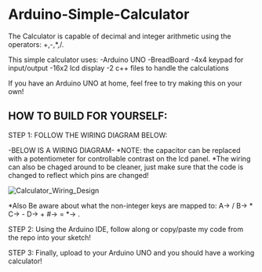 # Arduino-Simple-Calculator
The Calculator is capable of decimal and integer arithmetic using the operators: +,-,*,/. 

This simple calculator uses:
-Arduino UNO 
-BreadBoard
-4x4 keypad for input/output
-16x2 lcd display
-2 c++ files to handle the calculations

If you have an Arduino UNO at home, feel free to try making this on your own!

HOW TO BUILD FOR YOURSELF:
---------------------------------------------------
STEP 1: FOLLOW THE WIRING DIAGRAM BELOW:

-BELOW IS A WIRING DIAGRAM-
*NOTE: the capacitor can be replaced with a potentiometer for controllable contrast on the lcd panel.
*The wiring can also be chaged around to be cleaner, just make sure that the code is changed to reflect which pins are changed!

![Calculator_Wiring_Design](https://github.com/user-attachments/assets/8b2c3ef9-ba2a-437d-a51d-51a8408513d0)

*Also Be aware about what the non-integer keys are mapped to:
A-> / B-> * C-> - D-> + #-> = *-> .

STEP 2: Using the Arduino IDE, follow along or copy/paste my code from the repo into your sketch!


STEP 3: Finally, upload to your Arduino UNO and you should have a working calculator!


